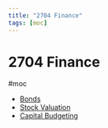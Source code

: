 ```yaml
---
title: "2704 Finance"
tags: [moc]
---
```

# 2704 Finance 
#moc 
- [Bonds](Notes/Bonds.md)
- [Stock Valuation](Notes/Stock%20Valuation.md)
- [Capital Budgeting](Notes/Capital%20Budgeting.md)
